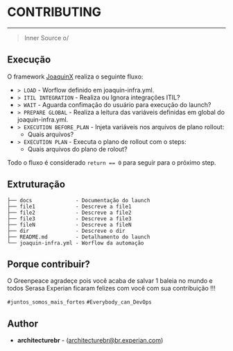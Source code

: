 # CONTRIBUTING
----
> Inner Source o/

## Execução

O framework  [JoaquinX](https://code.experian.local/projects/SCIB/repos/joaquin-x/browse) realiza o seguinte fluxo:
* `> LOAD` - Worflow definido em joaquin-infra.yml.
* `> ITIL INTEGRATION` -  Realiza ou Ignora integrações ITIL?
* `> WAIT` -  Aguarda confimação do usuário para execução do launch?
* `> PREPARE GLOBAL` -  Realiza a leitura das variáveis definidas em  global do joaquin-infra.yml.
* `> EXECUTION BEFORE_PLAN` -  Injeta variáveis nos arquivos de plano rollout:
	* Quais arquivos?
* `> EXECUTION PLAN` -  Executa o plano de rollout com o steps:
	* Quais arquivos do plano de rolout?

Todo o fluxo é considerado `return == 0` para seguir para o próximo step.

## Extruturação 

```
├── docs              - Documentação do launch
├── file1             - Descreve a file1
├── file2             - Descreve a file2
├── file3             - Descreve a file3
├── fileN             - Descreve a fileN
├── dir               - Descreve o dir
├── README.md         - Detalhamento do launch
└── joaquin-infra.yml - Worflow da automação 
```

## Porque contribuir?

O Greenpeace agradeçe pois você acaba de salvar 1 baleia no mundo e todos Serasa Experian ficaram felizes com você com sua contribuição !!! 

`#juntos_somos_mais_fortes`  `#Everybody_can_DevOps`

## Author

* **architecturebr** - (architecturebr@br.experian.com)